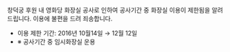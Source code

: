 창덕궁 후원 내 영화당 화장실 공사로 인하여 공사기간 중 화장실 이용이 제한됨을 알려드립니다. 이용에 불편을 드려 죄송합니다.

- 이용 제한 기간: 2016년 10월14일 → 12월 12일
- ※ 공사기간 중 임시화장실 운용